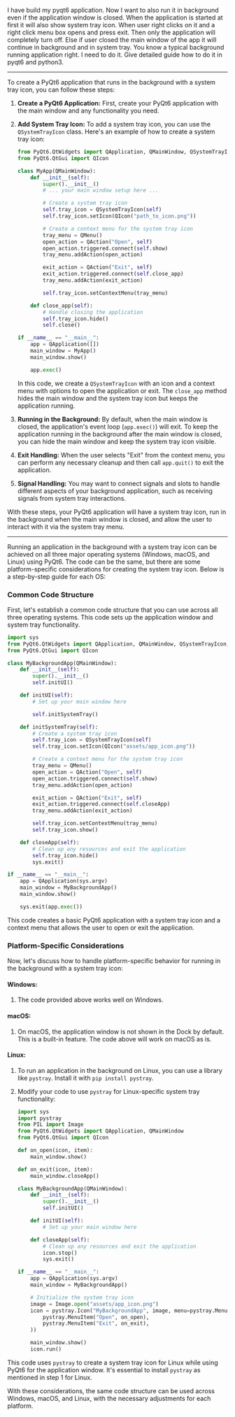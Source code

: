 I have build my pyqt6 application. Now I want to also run it in background even if the application window is closed. When the application is started at first it will also show system tray icon. When user right clicks on it and a right click menu box opens and press exit. Then only the application will completely turn off. Else if user closed the main window of the app it will continue in background and in system tray. You know a typical background running application right. I need to do it. Give detailed guide how to do it in pyqt6 and python3.

---


To create a PyQt6 application that runs in the background with a system tray icon, you can follow these steps:

1. **Create a PyQt6 Application:**
   First, create your PyQt6 application with the main window and any functionality you need.

2. **Add System Tray Icon:**
   To add a system tray icon, you can use the `QSystemTrayIcon` class. Here's an example of how to create a system tray icon:

   ```python
   from PyQt6.QtWidgets import QApplication, QMainWindow, QSystemTrayIcon, QMenu, QAction
   from PyQt6.QtGui import QIcon

   class MyApp(QMainWindow):
       def __init__(self):
           super().__init__()
           # ... your main window setup here ...

           # Create a system tray icon
           self.tray_icon = QSystemTrayIcon(self)
           self.tray_icon.setIcon(QIcon("path_to_icon.png"))

           # Create a context menu for the system tray icon
           tray_menu = QMenu()
           open_action = QAction("Open", self)
           open_action.triggered.connect(self.show)
           tray_menu.addAction(open_action)

           exit_action = QAction("Exit", self)
           exit_action.triggered.connect(self.close_app)
           tray_menu.addAction(exit_action)

           self.tray_icon.setContextMenu(tray_menu)

       def close_app(self):
           # Handle closing the application
           self.tray_icon.hide()
           self.close()

   if __name__ == "__main__":
       app = QApplication([])
       main_window = MyApp()
       main_window.show()

       app.exec()
   ```

   In this code, we create a `QSystemTrayIcon` with an icon and a context menu with options to open the application or exit. The `close_app` method hides the main window and the system tray icon but keeps the application running.

3. **Running in the Background:**
   By default, when the main window is closed, the application's event loop (`app.exec()`) will exit. To keep the application running in the background after the main window is closed, you can hide the main window and keep the system tray icon visible.

4. **Exit Handling:**
   When the user selects "Exit" from the context menu, you can perform any necessary cleanup and then call `app.quit()` to exit the application.

5. **Signal Handling:**
   You may want to connect signals and slots to handle different aspects of your background application, such as receiving signals from system tray interactions.

With these steps, your PyQt6 application will have a system tray icon, run in the background when the main window is closed, and allow the user to interact with it via the system tray menu.


---

Running an application in the background with a system tray icon can be achieved on all three major operating systems (Windows, macOS, and Linux) using PyQt6. The code can be the same, but there are some platform-specific considerations for creating the system tray icon. Below is a step-by-step guide for each OS:

### Common Code Structure

First, let's establish a common code structure that you can use across all three operating systems. This code sets up the application window and system tray functionality.

```python
import sys
from PyQt6.QtWidgets import QApplication, QMainWindow, QSystemTrayIcon, QMenu, QAction
from PyQt6.QtGui import QIcon

class MyBackgroundApp(QMainWindow):
    def __init__(self):
        super().__init__()
        self.initUI()

    def initUI(self):
        # Set up your main window here

        self.initSystemTray()

    def initSystemTray(self):
        # Create a system tray icon
        self.tray_icon = QSystemTrayIcon(self)
        self.tray_icon.setIcon(QIcon("assets/app_icon.png"))

        # Create a context menu for the system tray icon
        tray_menu = QMenu()
        open_action = QAction("Open", self)
        open_action.triggered.connect(self.show)
        tray_menu.addAction(open_action)

        exit_action = QAction("Exit", self)
        exit_action.triggered.connect(self.closeApp)
        tray_menu.addAction(exit_action)

        self.tray_icon.setContextMenu(tray_menu)
        self.tray_icon.show()

    def closeApp(self):
        # Clean up any resources and exit the application
        self.tray_icon.hide()
        sys.exit()

if __name__ == "__main__":
    app = QApplication(sys.argv)
    main_window = MyBackgroundApp()
    main_window.show()

    sys.exit(app.exec())
```

This code creates a basic PyQt6 application with a system tray icon and a context menu that allows the user to open or exit the application.

### Platform-Specific Considerations

Now, let's discuss how to handle platform-specific behavior for running in the background with a system tray icon:

#### Windows:

1. The code provided above works well on Windows.

#### macOS:

1. On macOS, the application window is not shown in the Dock by default. This is a built-in feature. The code above will work on macOS as is.

#### Linux:

1. To run an application in the background on Linux, you can use a library like `pystray`. Install it with `pip install pystray`.

2. Modify your code to use `pystray` for Linux-specific system tray functionality:

   ```python
   import sys
   import pystray
   from PIL import Image
   from PyQt6.QtWidgets import QApplication, QMainWindow
   from PyQt6.QtGui import QIcon

   def on_open(icon, item):
       main_window.show()

   def on_exit(icon, item):
       main_window.closeApp()

   class MyBackgroundApp(QMainWindow):
       def __init__(self):
           super().__init__()
           self.initUI()

       def initUI(self):
           # Set up your main window here

       def closeApp(self):
           # Clean up any resources and exit the application
           icon.stop()
           sys.exit()

   if __name__ == "__main__":
       app = QApplication(sys.argv)
       main_window = MyBackgroundApp()

       # Initialize the system tray icon
       image = Image.open("assets/app_icon.png")
       icon = pystray.Icon("MyBackgroundApp", image, menu=pystray.Menu(
           pystray.MenuItem("Open", on_open),
           pystray.MenuItem("Exit", on_exit),
       ))

       main_window.show()
       icon.run()
   ```

This code uses `pystray` to create a system tray icon for Linux while using PyQt6 for the application window. It's essential to install `pystray` as mentioned in step 1 for Linux.

With these considerations, the same code structure can be used across Windows, macOS, and Linux, with the necessary adjustments for each platform.